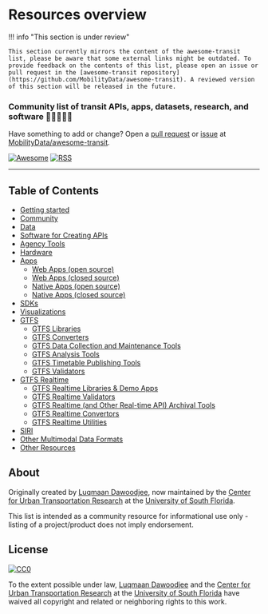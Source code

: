 # Resources overview

!!! info "This section is under review" 

    This section currently mirrors the content of the awesome-transit list, please be aware that some external links might be outdated. To provide feedback on the contents of this list, please open an issue or pull request in the [awesome-transit repository](https://github.com/MobilityData/awesome-transit). A reviewed version of this section will be released in the future.


### Community list of transit APIs, apps, datasets, research, and software :bus::star2::train::star2::steam_locomotive:

Have something to add or change? Open a [pull request](https://github.com/CUTR-at-USF/awesome-transit/pulls) or [issue](https://github.com/CUTR-at-USF/awesome-transit/issues) at [MobilityData/awesome-transit](https://github.com/CUTR-at-USF/awesome-transit).

[![Awesome](https://cdn.rawgit.com/sindresorhus/awesome/d7305f38d29fed78fa85652e3a63e154dd8e8829/media/badge.svg)](https://github.com/sindresorhus/awesome) [![RSS](https://img.shields.io/badge/Subscribe-RSS-blue.svg)](https://github.com/CUTR-at-USF/awesome-transit/commits/master.atom)

------------------------------

## Table of Contents

- [Getting started](../getting-started)
- [Community](../community)
- [Data](../data)
- [Software for Creating APIs](../software-for-creating-apis)
- [Agency Tools](../agency-tools)
- [Hardware](../hardware)
- [Apps](../apps)
    - [Web Apps (open source)](../apps/#web-apps-open-source)
    - [Web Apps (closed source)](../apps/#web-apps-closed-source)
    - [Native Apps (open source)](../apps/#native-apps-open-source)
    - [Native Apps (closed source)](../apps/#native-apps-closed-source)
- [SDKs](../sdk)
- [Visualizations](../visualizations)
- [GTFS](../gtfs)
    - [GTFS Libraries](../gtfs/#gtfs-libraries)
    - [GTFS Converters](../gtfs/#gtfs-converters)
    - [GTFS Data Collection and Maintenance Tools](../gtfs/#gtfs-data-collection-and-maintenance-tools)
    - [GTFS Analysis Tools](../gtfs/#gtfs-analysis-tools)
    - [GTFS Timetable Publishing Tools](../gtfs/#gtfs-timetable-publishing-tools)
    - [GTFS Validators](../gtfs/#gtfs-validators)
- [GTFS Realtime](../gtfs-realtime)
    - [GTFS Realtime Libraries & Demo Apps](../gtfs-realtime/#gtfs-realtime-libraries--demo-apps)
    - [GTFS Realtime Validators](../gtfs-realtime/#gtfs-realtime-validators)
    - [GTFS Realtime (and Other Real-time API) Archival Tools](../gtfs-realtime/#gtfs-realtime-and-other-real-time-api-archival-tools)
    - [GTFS Realtime Convertors](../gtfs-realtime/#gtfs-realtime-convertors)
    - [GTFS Realtime Utilities](../gtfs-realtime/#gtfs-realtime-utilities)
- [SIRI](../siri)
- [Other Multimodal Data Formats](../multimodal)
- [Other Resources](../other)

## About

Originally created by [Luqmaan Dawoodjee](https://github.com/luqmaan), now maintained by the [Center for Urban Transportation Research](https://www.cutr.usf.edu/) at the [University of South Florida](https://www.usf.edu/).

This list is intended as a community resource for informational use only - listing of a project/product does not imply endorsement.

## License

[![CC0](https://i.creativecommons.org/p/zero/1.0/88x31.png)](https://creativecommons.org/publicdomain/zero/1.0/)

To the extent possible under law, [Luqmaan Dawoodjee](https://github.com/luqmaan) and the [Center for Urban Transportation Research](https://www.cutr.usf.edu/) at the [University of South Florida](https://www.usf.edu/) have waived all copyright and related or neighboring rights to this work.
